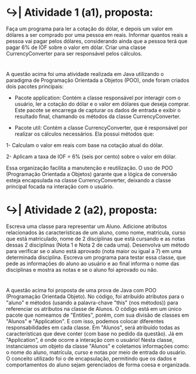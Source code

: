 # ↪️| Atividade 1 (a1), proposta:
<div>
  Faça um programa para ler a cotação do dólar, e depois um valor em dólares a ser comprado por uma pessoa em reais. Informar quantos reais a pessoa vai pagar pelos dólares, considerando ainda que a pessoa terá que pagar 6% de IOF sobre o valor em dólar. Criar uma classe CurrencyConverter para ser responsável pelos cálculos. 
</div>

#

<div>
  A questão acima foi uma atividade realizada em Java utilizando o paradigma de Programação Orientada a Objetos (POO), onde foram criados dois pacotes principais:

- Pacote application: Contém a classe responsável por interagir com o usuário, ler a cotação do dólar e o valor em dólares que deseja comprar. Este pacote se encarrega de capturar os dados de entrada e exibir o resultado final, chamando os métodos da classe CurrencyConverter.

- Pacote util: Contém a classe CurrencyConverter, que é responsável por realizar os cálculos necessários. Ela possui métodos que:

1- Calculam o valor em reais com base na cotação atual do dólar.

2- Aplicam a taxa de IOF = 6% (seis por cento) sobre o valor em dólar.

Essa organização facilita a manutenção e reutilização. O uso de POO (Programação Orientada a Objetos) garante que a lógica de conversão esteja encapsulada na classe CurrencyConverter, deixando a classe principal focada na interação com o usuário.
</div>

# ↪️| Atividade 2 (a2), proposta:
<div>
  Escreva uma classe para representar um Aluno. Adicione atributos relacionados às características de um aluno, como nome, matrícula, curso que está matriculado, nome de 2 disciplinas que está cursando e as notas dessas 2 disciplinas (Nota 1 e Nota 2 de cada uma). Desenvolva um método para verificar se o aluno está aprovado (nota maior ou igual a 7) em uma determinada disciplina. Escreva um programa para testar essa classe, que pede as informações do aluno ao usuário e ao final informa o nome das disciplinas e mostra as notas e se o aluno foi aprovado ou não.
</div>

#

<div>
  A questão acima foi proposta de uma prova de Java com POO (Programação Orientada Objeto). No código, foi atribuído atributos para o "aluno" e métodos (usando a palavra-chave "this" (nos métodos)) para referenciar os atributos na classe de Alunos.
  O código está em um único pacote que nomeamos de "Entities", porém, com sua divisão de classes em "Alunos" e "Application". E com isso, podemos colocar diferentes responsabilidades em cada classe. Em "Alunos", será atribuído todas as características que deve conter (com base no pedido da questão). Já em "Application", é onde ocorre a interação com o usuário! Nesta classe, instanciamos um objeto da classe "Alunos" e coletamos informações como: o nome do aluno, matrícula, curso e notas por meio de entrada do usuário.
  O conceito utilizado foi o de encapsulação, permitindo que os dados e comportamentos do aluno sejam gerenciados de forma coesa e organizada.
</div>
